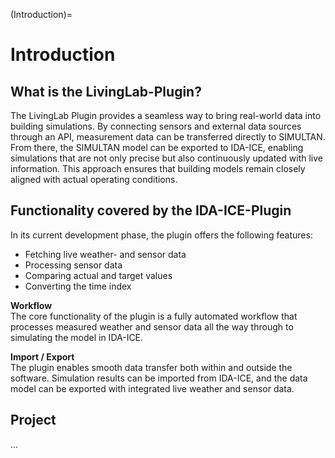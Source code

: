 (Introduction)=
<!-- mit aktueller Information ist die Einleitung fertig > warten auf ergänzungsvorschläge von Andreas -->
# Introduction

## What is the LivingLab-Plugin?

The LivingLab Plugin provides a seamless way to bring real-world data into building simulations. By connecting sensors and external data sources through an API, measurement data can be transferred directly to SIMULTAN. From there, the SIMULTAN model can be exported to IDA-ICE, enabling simulations that are not only precise but also continuously updated with live information. This approach ensures that building models remain closely aligned with actual operating conditions.

## Functionality covered by the IDA-ICE-Plugin

In its current development phase, the plugin offers the following features:

- Fetching live weather- and sensor data
- Processing sensor data
- Comparing actual and target values
- Converting the time index

**Workflow**  
The core functionality of the plugin is a fully automated workflow that processes measured weather and sensor data all the way through to simulating the model in IDA-ICE.

**Import / Export**  
The plugin enables smooth data transfer both within and outside the software. Simulation results can be imported from IDA-ICE, and the data model can be exported with integrated live weather and sensor data.

## Project

...